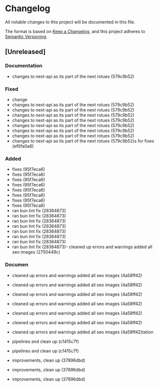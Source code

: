 # Changelog

All notable changes to this project will be documented in this file.

The format is based on [Keep a Changelog](https://keepachangelog.com/en/1.0.0/),
and this project adheres to [Semantic Versioning](https://semver.org/spec/v2.0.0.html).

## [Unreleased]


### Documentation

- changes to next-api as its part of the next rotues (579c9b52)

### Fixed

- change
- changes to next-api as its part of the next rotues (579c9b52)
- changes to next-api as its part of the next rotues (579c9b52)
- changes to next-api as its part of the next rotues (579c9b52)
- changes to next-api as its part of the next rotues (579c9b52)
- changes to next-api as its part of the next rotues (579c9b52)
- changes to next-api as its part of the next rotues (579c9b52)
- changes to next-api as its part of the next rotues (579c9b52)
- changes to next-api as its part of the next rotues (579c9b52)s for fixes (ef0fa0a6)

### Added


- fixes (95f7eca6)
- fixes (95f7eca6)
- fixes (95f7eca6)
- fixes (95f7eca6)
- fixes (95f7eca6)
- fixes (95f7eca6)
- fixes (95f7eca6)
- fixes (95f7eca6)
- ran bun lint fix (28364873)
- ran bun lint fix (28364873)
- ran bun lint fix (28364873)
- ran bun lint fix (28364873)
- ran bun lint fix (28364873)
- ran bun lint fix (28364873)
- ran bun lint fix (28364873)
- ran bun lint fix (28364873)- cleaned up errors and warnings added all seo images (2750449c)

### Documen
- cleaned up errors and warnings added all seo images (4a58ff42)
- cleaned up errors and warnings added all seo images (4a58ff42)
- cleaned up errors and warnings added all seo images (4a58ff42)
- cleaned up errors and warnings added all seo images (4a58ff42)
- cleaned up errors and warnings added all seo images (4a58ff42)
- cleaned up errors and warnings added all seo images (4a58ff42)
- cleaned up errors and warnings added all seo images (4a58ff42)tation

- pipelines and clean up (c1415c7f)

- pipelines and clean up (c1415c7f)
- improvements, clean up (37896dbd)
- improvements, clean up (37896dbd)
- improvements, clean up (37896dbd)